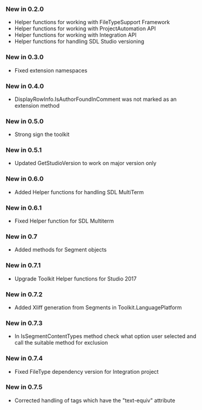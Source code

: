 ### New in 0.2.0

* Helper functions for working with FileTypeSupport Framework
* Helper functions for working with ProjectAutomation API
* Helper functions for working with Integration API
* Helper functions for handling SDL Studio versioning

### New in 0.3.0

* Fixed extension namespaces

### New in 0.4.0

* DisplayRowInfo.IsAuthorFoundInComment was not marked as an extension method

### New in 0.5.0

* Strong sign the toolkit

### New in 0.5.1

* Updated GetStudioVersion to work on major version only

### New in 0.6.0

* Added Helper functions for handling SDL MultiTerm

### New in 0.6.1

* Fixed Helper function for SDL Multiterm

### New in 0.7

* Added methods for Segment objects

### New in 0.7.1

* Upgrade Toolkit Helper functions for Studio 2017

### New in 0.7.2

* Added Xliff generation from Segments in Toolkit.LanguagePlatform

### New in 0.7.3

* In IsSegmentContentTypes method check what option user selected and call the suitable method for exclusion

### New in 0.7.4

* Fixed FileType dependency version for Integration project

### New in 0.7.5

* Corrected handling of tags which have the "text-equiv" attribute
